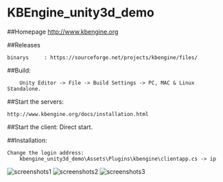 KBEngine_unity3d_demo
=============

##Homepage
http://www.kbengine.org


##Releases

	binarys		: https://sourceforge.net/projects/kbengine/files/


##Build:

		Unity Editor -> File -> Build Settings -> PC, MAC & Linux Standalone.


##Start the servers:

	http://www.kbengine.org/docs/installation.html


##Start the client:
			Direct start.


##Installation:

	Change the login address:
		kbengine_unity3d_demo\Assets\Plugins\kbengine\clientapp.cs -> ip


![screenshots1](http://www.kbengine.org/assets/img/screenshots/unity3d_demo9.jpg)
![screenshots2](http://www.kbengine.org/assets/img/screenshots/unity3d_demo10.jpg)
![screenshots3](http://www.kbengine.org/assets/img/screenshots/unity3d_demo11.jpg)
